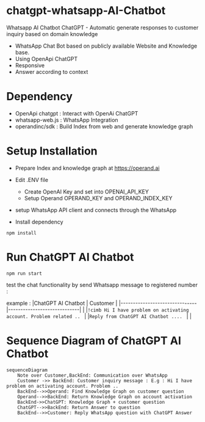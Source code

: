 # chatgpt-whatsapp-AI-Chatbot
Whatsapp AI Chatbot ChatGPT - Automatic generate responses to customer inquiry based on domain knowledge

* WhatsApp Chat Bot based on publicly available Website and Knowledge base.
* Using OpenApi ChatGPT  
* Responsive
* Answer according to context


# Dependency  

* OpenApi chatgpt : Interact with OpenAi ChatGPT
* whatsapp-web.js : WhatsApp Integration 
* operandinc/sdk :  Build Index from web and generate knowledge graph


# Setup Installation 

* Prepare Index and knowledge graph  at https://operand.ai 

* Edit .ENV file
  * Create OpenAI Key and set into  OPENAI_API_KEY
  * Setup Operand  OPERAND_KEY and OPERAND_INDEX_KEY

* setup WhatsApp API client and  connects through the WhatsApp

* Install dependency 
```
npm install
```

# Run ChatGPT AI Chatbot

```
npm run start
```

test the chat functionality by send Whatsapp message to registered number :

example : 
|ChatGPT AI Chatbot             | Customer                    |
|-------------------------------|-----------------------------|
|                               |`!cimb Hi I have problem on activating account. Problem related .. `       |
|`Reply from ChatGPT AI Chatbot .... `            |      |


# Sequence Diagram of ChatGPT AI Chatbot

```mermaid
sequenceDiagram
    Note over Customer,BackEnd: Communication over WhatsApp
    Customer ->> BackEnd: Customer inquiry message : E.g : Hi I have problem on activating account. Problem ..
    BackEnd-->>Operand: Find Knowledge Graph on customer question 
    Operand-->>BackEnd: Return Knowledge Graph on account activation
    BackEnd->>ChatGPT: Knowledge Graph + customer question
    ChatGPT-->>BackEnd: Return Answer to question
    BackEnd-->>Customer: Reply WhatsApp question with ChatGPT Answer


```
